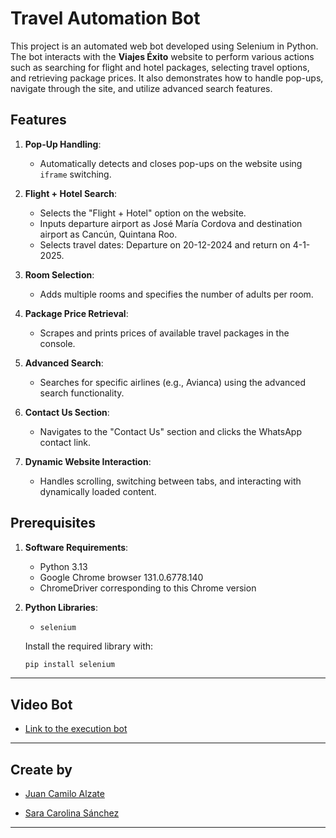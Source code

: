 # Travel Automation Bot

This project is an automated web bot developed using Selenium in Python. The bot interacts with the **Viajes Éxito** website to perform various actions such as searching for flight and hotel packages, selecting travel options, and retrieving package prices. It also demonstrates how to handle pop-ups, navigate through the site, and utilize advanced search features.

## Features

1. **Pop-Up Handling**:
   - Automatically detects and closes pop-ups on the website using `iframe` switching.

2. **Flight + Hotel Search**:
   - Selects the "Flight + Hotel" option on the website.
   - Inputs departure airport as José María Cordova and destination airport as Cancún, Quintana Roo.
   - Selects travel dates: Departure on 20-12-2024 and return on 4-1-2025.

3. **Room Selection**:
   - Adds multiple rooms and specifies the number of adults per room.

4. **Package Price Retrieval**:
   - Scrapes and prints prices of available travel packages in the console.

5. **Advanced Search**:
   - Searches for specific airlines (e.g., Avianca) using the advanced search functionality.

6. **Contact Us Section**:
   - Navigates to the "Contact Us" section and clicks the WhatsApp contact link.

7. **Dynamic Website Interaction**:
   - Handles scrolling, switching between tabs, and interacting with dynamically loaded content.

## Prerequisites

1. **Software Requirements**:
   - Python 3.13
   - Google Chrome browser 131.0.6778.140
   - ChromeDriver corresponding to this Chrome version

2. **Python Libraries**:
   - `selenium`

   Install the required library with:
   ```bash
   pip install selenium

---
## Video Bot

- [Link to the execution bot](https://drive.google.com/drive/folders/1hyZOrDNx0qbwhnEJq94q4iC8UoHoUgnA?usp=sharing)

---

## Create by 
- [Juan Camilo Alzate](https://github.com/11JuanK11)

- [Sara Carolina Sánchez](https://github.com/Caro-26S)

---

